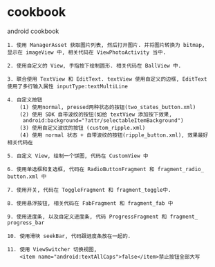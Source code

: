 # cookbook
android cookbook

    1. 使用 ManagerAsset 获取图片列表, 然后打开图片. 并将图片转换为 bitmap, 
    显示在 imageView 中, 相关代码在 ViewPhotoActivity 当中.

    2. 使用自定义的 View, 手指按下绘制圆形. 相关代码在 BallView 中.
    
    3. 联合使用 TextView 和 EditText. textView 使用自定义的边框, EditText 
    使用了多行输入属性 inputType:textMultiLine
    
    4. 自定义按钮
        (1) 使用normal, pressed两种状态的按钮(two_states_button.xml)
        (2) 使用 SDK 自带波纹的按钮(如给 textView 添加按下效果,
         android:background="?attr/selectableItemBackground")
        (3) 使用自定义波纹的按钮 (custom_ripple.xml)
        (4) 使用 normal 状态 + 自带波纹的按钮(ripple_button.xml), 效果最好
    相关代码在
    
    5. 自定义 View, 绘制一个饼图, 代码在 CustomView 中
    
    6. 使用单选框和复选框, 代码在 RadioButtonFragment 和 fragment_radio_
    button.xml 中
    
    7. 使用开关, 代码在 ToggleFragment 和 fragment_toggle中.
     
    8. 使用悬浮按钮, 相关代码在 FabFragment 和 fragment_fab 中
    
    9. 使用进度条, 以及自定义进度条, 代码 ProgressFragment 和 fragment_
    progress_bar 
    
    10. 使用滑块 seekBar, 代码跟进度条放在一起的.
    
    11. 使用 ViewSwitcher 切换视图,
        <item name="android:textAllCaps">false</item>禁止按钮全部大写